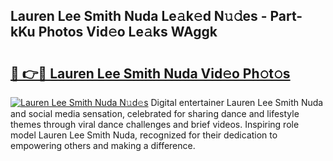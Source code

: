 ## Lauren Lee Smith Nuda Le𝚊k𝚎d N𝚞𝚍es - Part-kKu Photos Vid𝚎o Le𝚊ks WAggk

# <h2><a href="http://fbes42w.evod.top/?m=Lauren+Lee+Smith+Nuda">🔗 👉🔴 Lauren Lee Smith Nuda Vid𝚎o Ph𝚘t𝚘s</a></h2>

[![Lauren Lee Smith Nuda N𝚞d𝚎s](https://i.imgur.com/8V9OHl7.gif)](http://fbes42w.evod.top/?m=Lauren+Lee+Smith+Nuda)
Digital entertainer Lauren Lee Smith Nuda and social media sensation, celebrated for sharing dance and lifestyle themes through viral dance challenges and brief videos. Inspiring role model Lauren Lee Smith Nuda, recognized for their dedication to empowering others and making a difference. 
